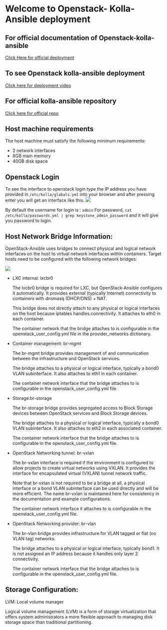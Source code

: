# Welcome to Openstack- Kolla-Ansible deployment

## For official documentation of Openstack-kolla-ansible 
[Click Here for official deployment](https://docs.openstack.org/kolla-ansible/latest/user/quickstart.html)

## To see Openstack kolla-ansible deployment 
[Click here for deployment video](https://www.youtube.com/watch?v=b-XgSPuedro&list=LL&index=1)

## For official kolla-ansible repository 
[Click here for official repo](https://opendev.org/openstack/kolla-ansible)

## Host machine requirements
The host machine must satisfy the following minimum requirements:

- 2 network interfaces
- 8GB main memory
- 40GB disk space


## Openstack Login

To see the interface to openstack login type the IP address you have provided in `/etc/kolla/globals.yml` into your browser and after pressing enter you will get an interface like this.
![](https://lh5.googleusercontent.com/5r8opmTttDe0favnCVaf-EfsV2GFu9Ecp7FEDmF9Y2EHy0E_0PyIjEGXWGm45tJerfTHmnLwOJiOOdI6ltVaAPvRe-MCudNJbqXocKStxakuaFbLn6itW-0Deo09YypGQLJgk1k0srrf6ZSN-A)

By default the username for login is : `admin`
For password, `cat /etc/kolla/passwords.yml | grep keystone_admin_password` and it will give you password to login.

## Host Network Bridge Information:

OpenStack-Ansible uses bridges to connect physical and logical network interfaces on the host to virtual network interfaces within containers. Target hosts need to be configured with the following network bridges:

![](https://lh3.googleusercontent.com/GEEKQiewwupz56eTi9u6mcfwiglmTqCQJM0yITAntcBRuXQ-SQVgH5cndtsYo60kKiLjlcik6DzVJEJNRS_HeGrMxa26JsWui9B1ydhPWHivCc5sGQ2WAOUcSvL0seq9CdiQLiFQ9nGOops0p2k)

  

-   LXC internal: lxcbr0  
      
    The lxcbr0 bridge is required for LXC, but OpenStack-Ansible configures it automatically. It provides external (typically Internet) connectivity to containers with dnsmasq (DHCP/DNS) + NAT.  
      
    This bridge does not directly attach to any physical or logical interfaces on the host because iptables handles connectivity. It attaches to eth0 in each container.  
      
    The container network that the bridge attaches to is configurable in the openstack_user_config.yml file in the provider_networks dictionary.  
      
    
-   Container management: br-mgmt  
      
    The br-mgmt bridge provides management of and communication between the infrastructure and OpenStack services.  
      
    The bridge attaches to a physical or logical interface, typically a bond0 VLAN subinterface. It also attaches to eth1 in each container.  
      
    The container network interface that the bridge attaches to is configurable in the openstack_user_config.yml file.  
      
    
-   Storage:br-storage  
      
    The br-storage bridge provides segregated access to Block Storage devices between OpenStack services and Block Storage devices.  
      
    The bridge attaches to a physical or logical interface, typically a bond0 VLAN subinterface. It also attaches to eth2 in each associated container.  
      
    The container network interface that the bridge attaches to is configurable in the openstack_user_config.yml file.  
      
    
-   OpenStack Networking tunnel: br-vxlan  
      
    The br-vxlan interface is required if the environment is configured to allow projects to create virtual networks using VXLAN. It provides the interface for encapsulated virtual (VXLAN) tunnel network traffic.  
      
    Note that br-vxlan is not required to be a bridge at all, a physical interface or a bond VLAN subinterface can be used directly and will be more efficient. The name br-vxlan is maintained here for consistency in the documentation and example configurations.  
      
    The container network interface it attaches to is configurable in the openstack_user_config.yml file.  
      
    
-   OpenStack Networking provider: br-vlan  
      
    The br-vlan bridge provides infrastructure for VLAN tagged or flat (no VLAN tag) networks.  
      
    The bridge attaches to a physical or logical interface, typically bond1. It is not assigned an IP address because it handles only layer 2 connectivity.  
      
    The container network interface that the bridge attaches to is configurable in the openstack_user_config.yml file.


## Storage Configuration:
LVM: Local volume manager

Logical volume management (LVM) is a form of storage virtualization that offers system administrators a more flexible approach to managing disk storage space than traditional partitioning.
